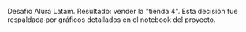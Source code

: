Desafío Alura Latam.
Resultado: vender la "tienda 4".
Esta decisión fue respaldada por gráficos detallados en el notebook del proyecto.

